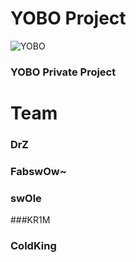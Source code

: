 # YOBO Project

![YOBO](http://icons.veryicon.com/ico/System/Multipurpose%20Alphabet/Letter%20Y%20black.ico)


### YOBO Private Project


# Team

### DrZ

### FabswOw~

### swOle

###KR1M

### ColdKing
